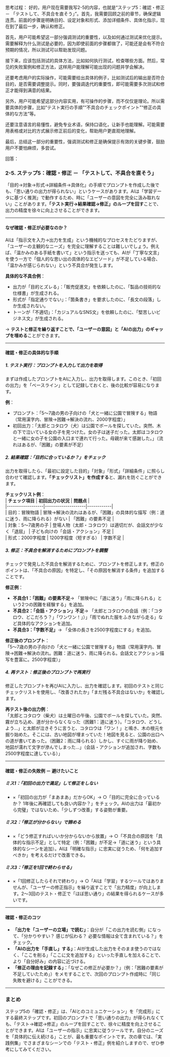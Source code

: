 思考过程：
好的，用户现在需要我写2-5的内容，也就是“ステップ5：確認・修正 － 「テストして、不具合を直そう」”。首先，我需要回顾之前的章节，确保逻辑连贯。前面的步骤是明确目的、设定对象和形式、添加详细条件、具体化指示，现在到了最后一步，确认和修正。

首先，用户可能希望这一部分强调测试的重要性，以及如何通过测试来优化提示。需要解释为什么测试是必要的，因为即使前面的步骤都做了，可能还是会有不符合预期的情况，所以测试可以帮助发现问题。

接下来，应该包括测试的具体方法，比如如何执行测试，检查哪些方面。然后，常见的失败案例和修正方法，这样用户能理解可能出现的问题并学会解决。

还要考虑用户的实际操作，可能需要给出具体的例子，比如测试后的输出是否符合目的，是否需要调整提示。同时，要强调迭代的重要性，即可能需要多次测试和修正才能得到满意的结果。

另外，用户可能希望这部分内容实用，有可操作的步骤，而不仅仅是理论。所以需要具体的步骤，比如“テスト実行の手順”“不具合のチェックポイント”“修正の具体的な方法”等。

还要注意语言的易懂性，避免专业术语，保持口语化，让新手也能理解。可能需要用表格或对比的方式展示修正前后的变化，帮助用户更直观地理解。

最后，总结这一部分的重要性，强调测试和修正是确保提示有效的关键步骤，鼓励用户不要怕麻烦，多尝试。

回答：
### 2-5. ステップ5：確認・修正 － 「テストして、不具合を直そう」  

「目的→対象→形式→詳細条件→具体化」の手順でプロンプトを作成した後でも、「思い通りの出力が得られない」というケースがあります。AIは「学習データに基づく推測」で動作するため、時に「ユーザーの意図を完全に汲み取れない」ことがあります。**「テスト実行→結果確認→修正」のループを回す**ことで、出力の精度を徐々に向上させることができます。  

---

#### **なぜ確認・修正が必要なのか？**  
AIは「指示文を入力→出力を生成」という機械的なプロセスをたどりますが、「ユーザーの主観的なニーズ」を完全に理解することは難しいでしょう。例えば、「温かみのある手紙を書いて」という指示を送っても、AIが「丁寧な文言」を使う一方で「個人的な思い出の具体的なエピソード」が不足している場合、「温かみが感じられない」という不具合が発生します。  

**具体的な不具合例**：  
- 出力が「目的とズレる」：「販売促進文」を依頼したのに、「製品の技術的な仕様書」が生成される。  
- 形式が「指定通りでない」：「箇条書き」を要求したのに、「長文の段落」しか生成されない。  
- トーンが「不適切」：「カジュアルなSNS文」を依頼したのに、「堅苦しいビジネス文」が生成される。  

→ **テストと修正を繰り返すことで、「ユーザーの意図」と「AIの出力」のギャップを埋める**ことができます。  

---

#### **確認・修正の具体的な手順**  

##### **1. テスト実行：プロンプトを入力して出力を取得**  
まずは作成したプロンプトをAIに入力し、出力を取得します。このとき、「初回の出力」を「ベースライン」として記録しておくと、後の比較が容易になります。  

**例**：  
- プロンプト：「5～7歳の男の子向けの「犬と一緒に公園で冒険する」物語（常用漢字内、冒険→困難→解決の流れ、2000字程度）」  
- 初回出力：「太郎とコタロウ（犬）は公園でボールを探していた。突然、木の下で泣いている女の子を見つけた。女の子は迷子だった。太郎はコタロウと一緒に女の子を公園の入口まで連れて行った。母親が来て感謝した。」（流れはあるが、「困難」の要素が不足）  

##### **2. 結果確認：「目的に合っているか？」をチェック**  
出力を取得したら、「最初に設定した目的」「対象」「形式」「詳細条件」に照らし合わせて確認します。**「チェックリスト」を作成する**と、漏れを防ぐことができます。  

**チェックリスト例**：  
| **チェック項目** | **初回出力の状況** | **問題点** |  
|------------------|--------------------|------------|  
| 目的：冒険物語 | 冒険→解決の流れはあるが、「困難」の具体的な描写（例：道に迷う、雨に降られる）がない | 「困難」の要素不足 |  
| 対象：5～7歳男の子 | 登場人物（太郎・コタロウ）は適切だが、会話文が少なく「退屈」 | 子ども向けの「会話・アクション」不足 |  
| 形式：2000字程度 | 1200字程度（短すぎる） | 字数不足 |  

##### **3. 修正：不具合を解消するためにプロンプトを調整**  
チェックで発見した不具合を解消するために、プロンプトを修正します。修正のポイントは、「不具合の原因」を特定し、「その原因を解消する条件」を追加することです。  

**修正例**：  
- **不具合1：「困難」の要素不足**→ 「冒険中に「道に迷う」「雨に降られる」という2つの困難を経験する」を追加。  
- **不具合2：「会話・アクション」不足**→ 「太郎とコタロウの会話（例：「コタロウ、どこだろう？」「ワンワン！」）」「雨でぬれた服をふきながら走る」など具体的なアクションを追加。  
- **不具合3：「字数不足」**→ 「全体の長さを2500字程度にする」を追加。  

**修正後のプロンプト**：  
「5～7歳の男の子向けの「犬と一緒に公園で冒険する」物語（常用漢字内、冒険→困難→解決の流れ。困難：道に迷う、雨に降られる。会話文とアクション描写を豊富に。2500字程度）」  

##### **4. 再テスト：修正後のプロンプトで再実行**  
修正したプロンプトを再びAIに入力し、出力を確認します。初回のテストと同じチェックリストを使用し、「改善されたか」「まだ残る不具合はないか」を確認します。  

**再テスト後の出力例**：  
「太郎とコタロウ（柴犬）は土曜日の午後、公園でボールを探していた。突然、霧が立ち込め、道が分からなくなった（困難1：道に迷う）。「コタロウ、どうしよう…」と太郎が泣きそうに言うと、コタロウは「ワン！」と鳴き、木の根元を掘り始めた。そこには、古い地図が埋まっていた！地図を見ると、公園の出口への道が書いてあった。（困難2：雨に降られる）しかし、すぐに雨が降り始め、地図が濡れて文字が滲んでしまった…」（会話・アクションが追加され、字数も2500字程度に達している）」  

---

#### **確認・修正の失敗例 － 避けたいこと**  

##### **ミス1：「初回の出力で満足」して修正をしない**  
- ×「初回の出力が「まあまあ」だからOK」→ ○「目的に完全に合っているか？ 1年後に再確認しても良い内容か？」をチェック。AIの出力は「最初から完璧」ではないため、「少しずつ改善」する姿勢が重要。  

##### **ミス2：「修正が分からない」で諦める**  
- ×「どう修正すればいいか分からないから放置」→ ○「不具合の原因を「具体的な指示不足」として特定（例：「困難」が不足→「道に迷う」という具体的なシーンを追加）。AIは「明確な指示」に忠実に従うため、「何を追加すべきか」を考えるだけで改善できる。  

##### **ミス3：「修正を1回で終わらせる」**  
- ×「1回修正したらそれで終わり」→ ○「AIは「学習」するツールではありませんが、「ユーザーの修正指示」を繰り返すことで「出力精度」が向上します。2～3回のテスト・修正で「ほぼ思い通り」の結果を得られるケースが多いです。  

---

#### **確認・修正のコツ**  
- **「出力を「ユーザーの立場」で読む」**：自分が「この出力を読む側」になって、「分かりやすい？ 感じが伝わる？ 必要な情報は全て含まれている？」をチェック。  
- **「AIの出力を「手直し」する」**：AIが生成した出力をそのまま使うのではなく、「ここを削る」「ここに文を追加する」といった手直しを加えることで、より「自分好み」の内容に近づける。  
- **「修正の理由を記録する」**：「なぜこの修正が必要か？」（例：「困難の要素が不足していたため」）をメモすることで、次回のプロンプト作成時に「同じ失敗を避ける」ことができる。  

---

### まとめ  
ステップ5の「確認・修正」は、「AIとのコミュニケーション」を「完成形」にする最終ステップです。初回のプロンプトで「思い通りの出力」が得られなくても、「テスト→確認→修正」のループを回すことで、徐々に精度を向上させることができます。AIは「ユーザーの指示」に忠実に従うツールです。自分のニーズを「具体的に伝え続ける」ことが、最も重要なポイントです。次の章では、「実践例集」でさまざまなシーンでの「テスト・修正」例を紹介しますので、ぜひ参考にしてみてください。
